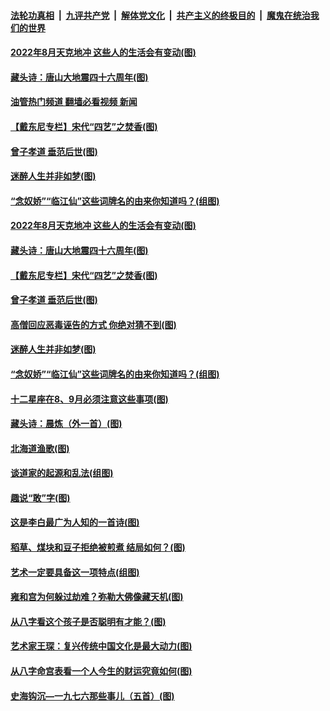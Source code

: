####  [法轮功真相](../../../../basic/blob/master/README.md?t=07311931) &nbsp;|&nbsp; [九评共产党](../../../../9ping.md/blob/master/README.md?t=07311931) &nbsp;|&nbsp; [解体党文化](../../../../jtdwh.md/blob/master/README.md?t=07311931)  &nbsp;|&nbsp; [共产主义的终极目的](../../../../gczydzjmd.md/blob/master/README.md?t=07311931) &nbsp;|&nbsp; [魔鬼在统治我们的世界](../../../../mgztzwmdsj.md/blob/master/README.md?t=07311931) 

#### [2022年8月天克地冲 这些人的生活会有变动(图)](../pages/p7/1012683.md?t=07311931) 

#### [藏头诗：唐山大地震四十六周年(图)](../pages/p7/1012851.md?t=07311931) 

#### [油管热门频道 翻墙必看视频 新闻](http://45.76.130.85:81/youtube.html?07311931)

#### [【戴东尼专栏】宋代“四艺”之焚香(图)](../pages/p7/1008302.md?t=07311931) 

#### [曾子孝道 垂范后世(图)](../pages/p7/1012975.md?t=07311931) 

#### [迷醉人生并非如梦(图)](../pages/p7/1012974.md?t=07311931) 

#### [“念奴娇”“临江仙”这些词牌名的由来你知道吗？(组图)](../pages/p7/1012230.md?t=07311931) 

#### [2022年8月天克地冲 这些人的生活会有变动(图)](../pages/p7/1012683.md?t=07311931) 

#### [藏头诗：唐山大地震四十六周年(图)](../pages/p7/1012851.md?t=07311931) 

#### [【戴东尼专栏】宋代“四艺”之焚香(图)](../pages/p7/1008302.md?t=07311931) 

#### [曾子孝道 垂范后世(图)](../pages/p7/1012975.md?t=07311931) 

#### [高僧回应恶毒诬告的方式 你绝对猜不到(图)](../pages/p7/1013026.md?t=07311931) 

#### [迷醉人生并非如梦(图)](../pages/p7/1012974.md?t=07311931) 

#### [“念奴娇”“临江仙”这些词牌名的由来你知道吗？(组图)](../pages/p7/1012230.md?t=07311931) 

#### [十二星座在8、9月必须注意这些事项(图)](../pages/p7/1012681.md?t=07311931) 

#### [藏头诗：晨炼（外一首）(图)](../pages/p7/1012666.md?t=07311931) 

#### [北海道渔歌(图)](../pages/p7/1011618.md?t=07311931) 

#### [谈道家的起源和乱法(组图)](../pages/p7/1012952.md?t=07311931) 

#### [趣说“敢”字(图)](../pages/p7/1011721.md?t=07311931) 

#### [这是李白最广为人知的一首诗(图)](../pages/p7/1011758.md?t=07311931) 

#### [稻草、煤块和豆子拒绝被煎煮 结局如何？(图)](../pages/p7/1011244.md?t=07311931) 

#### [艺术一定要具备这一项特点(组图)](../pages/p7/1011753.md?t=07311931) 

#### [雍和宫为何躲过劫难？弥勒大佛像藏天机(图)](../pages/p7/1011787.md?t=07311931) 

#### [从八字看这个孩子是否聪明有才能？(图)](../pages/p7/1012122.md?t=07311931) 

#### [艺术家王琛：复兴传统中国文化是最大动力(图)](../pages/p7/1012603.md?t=07311931) 

#### [从八字命宫表看一个人今生的财运究竟如何(图)](../pages/p7/1012079.md?t=07311931) 

#### [史海钩沉—一九七六那些事儿（五首）(图)](../pages/p7/1012599.md?t=07311931) 

<img src='http://gfw-breaker.win/goodnews/indexes/p7.md' width='0px' height='0px'/>
